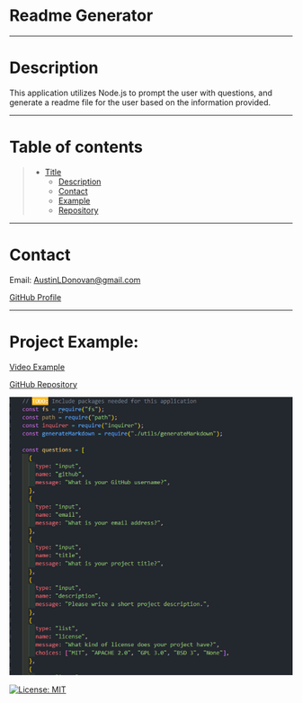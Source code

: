 
  # Readme Generator


  ---
  # Description

  This application utilizes Node.js to prompt the user with questions, and generate a readme file for the user based on the information provided.

  ---
  # Table of contents
  
  > * [Title](#title)
  >   * [Description](#description)
  >   * [Contact](#email)
  >   * [Example](#example)
  >   * [Repository](#example)
---
  # Contact

  Email: AustinLDonovan@gmail.com

  [GitHub Profile](https://github.com/AustinLD)

---
  # Project Example:

  [Video Example](https://drive.google.com/file/d/1oCkwv0Y83vIRg4sFufvX_qxmdoy_826Y/view)

  [GitHub Repository](https://github.com/AustinLD/readme-generator)

  ![example](assets\images\testingimage.png)

  [![License: MIT](https://img.shields.io/badge/License-MIT-yellow.svg)](https://opensource.org/licenses/MIT)
  